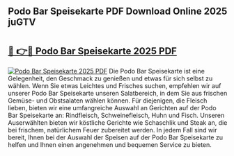 ## Podo Bar Speisekarte PDF Download Online 2025 juGTV

# <h2><a href="http://gcaij6n.nevu.top/?p=Podo+Bar+Speisekarte">🔗 👉🔴 Podo Bar Speisekarte 2025 PDF</a></h2>

[![Podo Bar Speisekarte 2025 PDF](https://i.imgur.com/dBaPXMq.png)](http://gcaij6n.nevu.top/?p=Podo+Bar+Speisekarte)
Die Podo Bar Speisekarte ist eine Gelegenheit, den Geschmack zu genießen und etwas für sich selbst zu wählen. Wenn Sie etwas Leichtes und Frisches suchen, empfehlen wir auf unserer Podo Bar Speisekarte unseren Salatbereich, in dem Sie aus frischen Gemüse- und Obstsalaten wählen können. Für diejenigen, die Fleisch lieben, bieten wir eine umfangreiche Auswahl an Gerichten auf der Podo Bar Speisekarte an: Rindfleisch, Schweinefleisch, Huhn und Fisch. Unseren Auserwählten bieten wir köstliche Gerichte wie Schaschlik und Steak an, die bei frischem, natürlichem Feuer zubereitet werden. In jedem Fall sind wir bereit, Ihnen bei der Auswahl der Speisen auf der Podo Bar Speisekarte zu helfen und Ihnen einen angenehmen und bequemen Service zu bieten.
